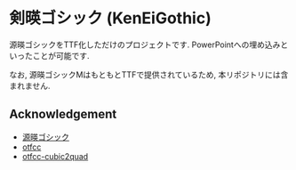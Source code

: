 # 剣暎ゴシック (KenEiGothic)
源暎ゴシックをTTF化しただけのプロジェクトです. PowerPointへの埋め込みといったことが可能です.

なお, 源暎ゴシックMはもともとTTFで提供されているため, 本リポジトリには含まれません.

## Acknowledgement
* [源暎ゴシック](https://okoneya.jp/font/genei-gothic.html)
* [otfcc](https://github.com/caryll/otfcc)
* [otfcc-cubic2quad](https://github.com/caryll/otfcc-cubic2quad)

